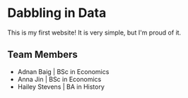 # Dabbling in Data

This is my first website! It is very simple, but I'm proud of it.

## Team Members
- Adnan Baig | BSc in Economics
- Anna Jin | BSc in Economics
- Hailey Stevens | BA in History

